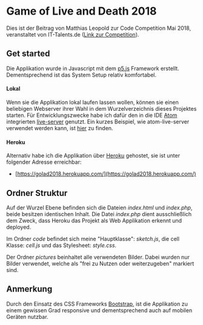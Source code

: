 # Game of Live and Death 2018
Dies ist der Beitrag von Matthias Leopold zur Code Competition Mai 2018, veranstaltet von IT-Talents.de ([Link zur Competition](https://www.it-talents.de/foerderung/code-competition/code-competition-05-2018)).

## Get started
Die Applikation wurde in Javascript mit dem [p5.js](https://p5js.org/) Framework erstellt. Dementsprechend ist das System Setup relativ komfortabel.

#### Lokal
Wenn sie die Applikation lokal laufen lassen wollen, können sie einen beliebigen Webserver ihrer Wahl in dem Wurzelverzeichnis dieses Projektes  starten. Für Entwicklungszwecke habe ich dafür den in die IDE [Atom](https://atom.io/) integrierten [live-server](https://atom.io/packages/atom-live-server) genutzt. 
Ein kurzes Beispiel, wie atom-live-server verwendet werden kann, ist [hier](https://www.youtube.com/watch?v=0Xy3yDDY4IE) zu finden.

#### Heroku
Alternativ habe ich die Applikation über [Heroku]() gehostet, sie ist unter folgender Adresse erreichbar:
* [https://golad2018.herokuapp.com/](https://golad2018.herokuapp.com/)

## Ordner Struktur
Auf der Wurzel Ebene befinden sich die Dateien *index.html* und *index.php*, beide besitzen identischen Inhalt. Die Datei *index.php* dient ausschließlich dem Zweck, dass Heroku das Projekt als Web Applikation erkennt und deployed.

Im Ordner *code* befindet sich meine "Hauptklasse": *sketch.js*, die cell Klasse: *cell.js* und das Stylesheet: *style.css*.

Der Ordner *pictures* beinhaltet alle verwendeten Bilder. Dabei wurden nur Bilder verwendet, welche als "frei zu Nutzen oder weiterzugeben" markiert sind. 

## Anmerkung
Durch den Einsatz des CSS Frameworks [Bootstrap](https://getbootstrap.com/), ist die Applikation zu einem gewissen Grad responsive und dementsprechend auch auf mobilen Geräten nutzbar.